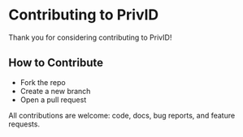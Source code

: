 # Contributing to PrivID

Thank you for considering contributing to PrivID!

## How to Contribute
- Fork the repo
- Create a new branch
- Open a pull request

All contributions are welcome: code, docs, bug reports, and feature requests.

